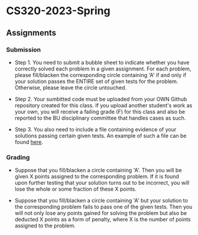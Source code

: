 # CS320-2023-Spring

## Assignments

### Submission

- Step 1.
You need to submit a bubble sheet to indicate whether you have
correctly solved each problem in a given assignment.  For each
problem, please fill/blacken the corresponding circle containing 'A'
if and only if your solution passes the ENTIRE set of given tests for
the problem. Otherwise, please leave the circle untouched.

- Step 2.
Your sumbitted code must be uploaded from your OWN Github repository
created for this class. If you upload another student's work as your
own, you will receive a failing grade (F) for this class and also be
reported to the BU disciplinary committee that handles cases as such.

- Step 3.
You also need to include a file containing evidence of your solutions
passing certain given tests. An example of such a file can be found
[here](https://github.com/hwxi/CS320-2023-Spring/blob/main/assigns/00/Solution/assign00-testall.out).

### Grading

- Suppose that you fill/blacken a circle containing 'A'. Then you will
be given X points assigned to the corresponding problem. If it is
found upon further testing that your solution turns out to be
incorrect, you will lose the whole or some fraction of these X points.

- Suppose that you fill/blacken a circle containing 'A' but your
solution to the corresponding problem fails to pass one of the given
tests. Then you will not only lose any points gained for solving the
problem but also be deducted X points as a form of penalty, where X is
the number of points assigned to the problem.
